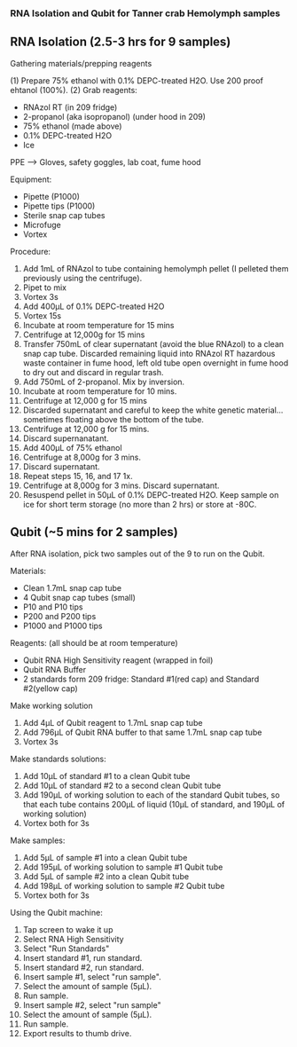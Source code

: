 ### RNA Isolation and Qubit for Tanner crab Hemolymph samples
## RNA Isolation (2.5-3 hrs for 9 samples)

Gathering materials/prepping reagents

(1) Prepare 75% ethanol with 0.1% DEPC-treated H2O. Use 200 proof ehtanol (100%). 
(2) Grab reagents:
- RNAzol RT (in 209 fridge)
- 2-propanol (aka isopropanol) (under hood in 209)
- 75% ethanol (made above)
- 0.1% DEPC-treated H2O
- Ice

PPE --> Gloves, safety goggles, lab coat, fume hood

Equipment:
- Pipette (P1000)
- Pipette tips (P1000)
- Sterile snap cap tubes
- Microfuge
- Vortex

Procedure:
1. Add 1mL of RNAzol to tube containing hemolymph pellet (I pelleted them previously using the centrifuge).
2. Pipet to mix
3. Vortex 3s
4. Add 400µL of 0.1% DEPC-treated H2O
5. Vortex 15s
6. Incubate at room temperature for 15 mins
7. Centrifuge at 12,000g for 15 mins
8. Transfer 750mL of clear supernatant (avoid the blue RNAzol) to a clean snap cap tube. Discarded remaining liquid into RNAzol RT hazardous waste container in fume hood, left old tube open overnight in fume hood to dry out and discard in regular trash.
9. Add 750mL of 2-propanol. Mix by inversion.
10. Incubate at room temperature for 10 mins.
11. Centrifuge at 12,000 g for 15 mins
12. Discarded supernatant and careful to keep the white genetic material... sometimes floating above the bottom of the tube.
13. Centrifuge at 12,000 g for 15 mins.
14. Discard supernanatant.
15. Add 400µL of 75% ethanol 
16. Centrifuge at 8,000g for 3 mins.
17. Discard supernatant.
18. Repeat steps 15, 16, and 17 1x.
19. Centrifuge at 8,000g for 3 mins. Discard supernatant.
20. Resuspend pellet in 50µL of 0.1% DEPC-treated H2O.
Keep sample on ice for short term storage (no more than 2 hrs) or store at -80C.

## Qubit (~5 mins for 2 samples)
After RNA isolation, pick two samples out of the 9 to run on the Qubit.

Materials:
- Clean 1.7mL snap cap tube
- 4 Qubit snap cap tubes (small)
- P10 and P10 tips
- P200 and P200 tips
- P1000 and P1000 tips

Reagents: (all should be at room temperature)
- Qubit RNA High Sensitivity reagent (wrapped in foil)
- Qubit RNA Buffer
- 2 standards form 209 fridge: Standard #1(red cap) and Standard #2(yellow cap)

Make working solution
1. Add 4µL of Qubit reagent to 1.7mL snap cap tube
2. Add 796µL of Qubit RNA buffer to that same 1.7mL snap cap tube
3. Vortex 3s

Make standards solutions:
1. Add 10µL of standard #1 to a clean Qubit tube
2. Add 10µL of standard #2 to a second clean Qubit tube
3. Add 190µL of working solution to each of the standard Qubit tubes, so that each tube contains 200µL of liquid (10µL of standard, and 190µL of working solution)
4. Vortex both for 3s

Make samples:
1. Add 5µL of sample #1 into a clean Qubit tube
2. Add 195µL of working solution to sample #1 Qubit tube
3. Add 5µL of sample #2 into a clean Qubit tube
4. Add 198µL of working solution to sample #2 Qubit tube
5. Vortex both for 3s

Using the Qubit machine:
1. Tap screen to wake it up
2. Select RNA High Sensitivity
3. Select "Run Standards"
4. Insert standard #1, run standard.
5. Insert standard #2, run standard.
6. Insert sample #1, select "run sample".
7. Select the amount of sample (5µL).
8. Run sample.
9. Insert sample #2, select "run sample"
10. Select the amount of sample (5µL).
11. Run sample.
12. Export results to thumb drive.


